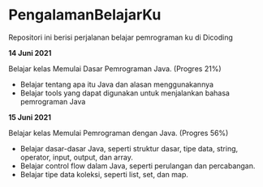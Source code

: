 # PengalamanBelajarKu
Repositori ini berisi perjalanan belajar pemrograman ku di Dicoding

**14 Juni 2021**

Belajar kelas Memulai Dasar Pemrograman Java. (Progres 21%)

  * Belajar tentang apa itu Java dan alasan menggunakannya
  * Belajar tools yang dapat digunakan untuk menjalankan bahasa pemrograman Java
  
**15 Juni 2021**

Belajar kelas Memulai Pemrograman dengan Java. (Progres 56%)

 * Belajar dasar-dasar Java, seperti struktur dasar, tipe data, string, operator, input, output, dan array.
 * Belajar control flow dalam Java, seperti perulangan dan percabangan.
 * Belajar tipe data koleksi, seperti list, set, dan map.
